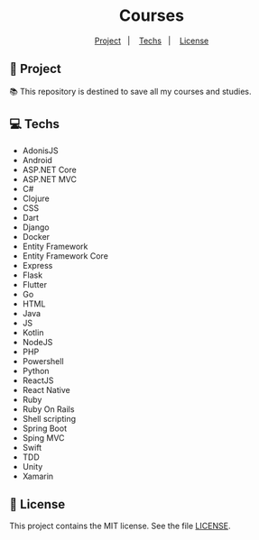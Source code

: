 <h1 align="center">
  Courses
</h1>

<p align="center">
  <a href="#rocket-project">Project</a>&nbsp;&nbsp;&nbsp;|&nbsp;&nbsp;&nbsp;
  <a href="#computer-techs">Techs</a>&nbsp;&nbsp;&nbsp;|&nbsp;&nbsp;&nbsp;
  <a href="#memo-license">License</a>
</p>

## :rocket: Project

:books: This repository is destined to save all my courses and studies. 

## :computer: Techs

- AdonisJS
- Android
- ASP.NET Core
- ASP.NET MVC
- C#
- Clojure
- CSS
- Dart
- Django
- Docker
- Entity Framework
- Entity Framework Core
- Express
- Flask
- Flutter
- Go
- HTML
- Java
- JS
- Kotlin
- NodeJS
- PHP
- Powershell
- Python
- ReactJS
- React Native
- Ruby
- Ruby On Rails
- Shell scripting
- Spring Boot
- Sping MVC
- Swift
- TDD
- Unity
- Xamarin

## :memo: License

This project contains the MIT license. See the file [LICENSE](LICENSE).
